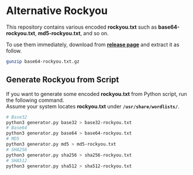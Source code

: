 # Alternative Rockyou

This repository contains various encoded **rockyou.txt** such as **base64-rockyou.txt**, **md5-rockyou.txt**, and so on.  

To use them immediately, download from **[release page](https://github.com/hideckies/alternative-rockyou/releases)** and extract it as follow.

```sh
gunzip base64-rockyou.txt.gz
```

## Generate Rockyou from Script

If you want to generate some encoded **rockyou.txt** from Python script, run the following command.  
Assume your system locates **rockyou.txt** under **`/usr/share/wordlists/`**.

```sh
# Base32
python3 generator.py base32 > base32-rockyou.txt
# Base64
python3 generator.py base64 > base64-rockyou.txt
# MD5
python3 generator.py md5 > md5-rockyou.txt
# SHA256
python3 generator.py sha256 > sha256-rockyou.txt
# SHA512
python3 generator.py sha512 > sha512-rockyou.txt
```
